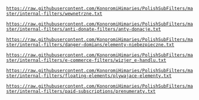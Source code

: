 <code>https://raw.githubusercontent.com/KonoromiHimaries/PolishSubFilters/master/internal-filters/wewnetrzne.txt</code>

<code>https://raw.githubusercontent.com/KonoromiHimaries/PolishSubFilters/master/internal-filters/anti-donate-filters/anty-donacje.txt</code>

<code>https://raw.githubusercontent.com/KonoromiHimaries/PolishSubFilters/master/internal-filters/danger-domians/elementy-niebezpieczne.txt</code>

<code>https://raw.githubusercontent.com/KonoromiHimaries/PolishSubFilters/master/internal-filters/e-commerce-filters/wizjer_e-handlu.txt</code>

<code>https://raw.githubusercontent.com/KonoromiHimaries/PolishSubFilters/master/internal-filters/floating-elements/plywajace-elementy.txt</code>

<code>https://raw.githubusercontent.com/KonoromiHimaries/PolishSubFilters/master/internal-filters/paid-subscriptions/prenumeraty.txt</code>
